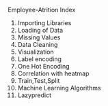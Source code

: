 Employee-Atrition Index

1. Importing Libraries
2. Loading of Data
3. Missing Values
4. Data Cleaning
5. Visualization 
6. Label encoding
7. One Hot Encoding
8. Correlation with heatmap
9. Train,Test,Split
10. Machine Learning Algorithms
11. Lazypredict
